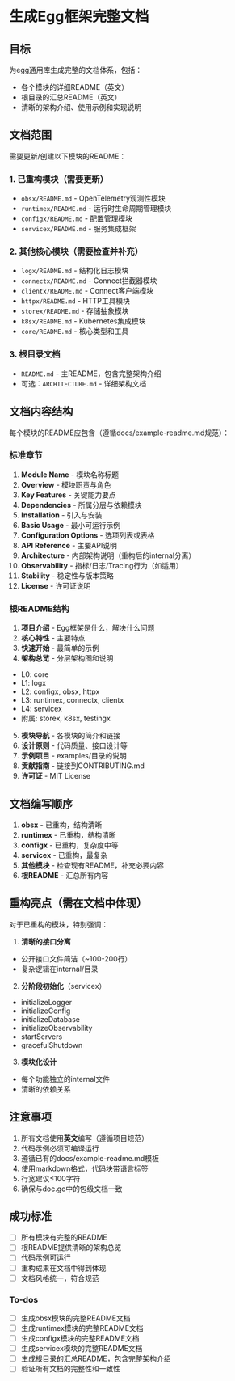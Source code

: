<!-- 990843a2-b040-46f1-b0da-9626613cc99f 5dcebf9e-850b-4aad-83c0-d8de9c905b5f -->
# 生成Egg框架完整文档

## 目标

为egg通用库生成完整的文档体系，包括：

- 各个模块的详细README（英文）
- 根目录的汇总README（英文）
- 清晰的架构介绍、使用示例和实现说明

## 文档范围

需要更新/创建以下模块的README：

### 1. 已重构模块（需要更新）

- `obsx/README.md` - OpenTelemetry观测性模块
- `runtimex/README.md` - 运行时生命周期管理模块
- `configx/README.md` - 配置管理模块
- `servicex/README.md` - 服务集成框架

### 2. 其他核心模块（需要检查并补充）

- `logx/README.md` - 结构化日志模块
- `connectx/README.md` - Connect拦截器模块
- `clientx/README.md` - Connect客户端模块
- `httpx/README.md` - HTTP工具模块
- `storex/README.md` - 存储抽象模块
- `k8sx/README.md` - Kubernetes集成模块
- `core/README.md` - 核心类型和工具

### 3. 根目录文档

- `README.md` - 主README，包含完整架构介绍
- 可选：`ARCHITECTURE.md` - 详细架构文档

## 文档内容结构

每个模块的README应包含（遵循docs/example-readme.md规范）：

### 标准章节

1. **Module Name** - 模块名称标题
2. **Overview** - 模块职责与角色
3. **Key Features** - 关键能力要点
4. **Dependencies** - 所属分层与依赖模块
5. **Installation** - 引入与安装
6. **Basic Usage** - 最小可运行示例
7. **Configuration Options** - 选项列表或表格
8. **API Reference** - 主要API说明
9. **Architecture** - 内部架构说明（重构后的internal分离）
10. **Observability** - 指标/日志/Tracing行为（如适用）
11. **Stability** - 稳定性与版本策略
12. **License** - 许可证说明

### 根README结构

1. **项目介绍** - Egg框架是什么，解决什么问题
2. **核心特性** - 主要特点
3. **快速开始** - 最简单的示例
4. **架构总览** - 分层架构图和说明

- L0: core
- L1: logx
- L2: configx, obsx, httpx
- L3: runtimex, connectx, clientx
- L4: servicex
- 附属: storex, k8sx, testingx

5. **模块导航** - 各模块的简介和链接
6. **设计原则** - 代码质量、接口设计等
7. **示例项目** - examples/目录的说明
8. **贡献指南** - 链接到CONTRIBUTING.md
9. **许可证** - MIT License

## 文档编写顺序

1. **obsx** - 已重构，结构清晰
2. **runtimex** - 已重构，结构清晰
3. **configx** - 已重构，复杂度中等
4. **servicex** - 已重构，最复杂
5. **其他模块** - 检查现有README，补充必要内容
6. **根README** - 汇总所有内容

## 重构亮点（需在文档中体现）

对于已重构的模块，特别强调：

1. **清晰的接口分离**

- 公开接口文件简洁（~100-200行）
- 复杂逻辑在internal/目录

2. **分阶段初始化**（servicex）

- initializeLogger
- initializeConfig
- initializeDatabase
- initializeObservability
- startServers
- gracefulShutdown

3. **模块化设计**

- 每个功能独立的internal文件
- 清晰的依赖关系

## 注意事项

1. 所有文档使用**英文**编写（遵循项目规范）
2. 代码示例必须可编译运行
3. 遵循已有的docs/example-readme.md模板
4. 使用markdown格式，代码块带语言标签
5. 行宽建议≤100字符
6. 确保与doc.go中的包级文档一致

## 成功标准

- [ ] 所有模块有完整的README
- [ ] 根README提供清晰的架构总览
- [ ] 代码示例可运行
- [ ] 重构成果在文档中得到体现
- [ ] 文档风格统一，符合规范

### To-dos

- [ ] 生成obsx模块的完整README文档
- [ ] 生成runtimex模块的完整README文档
- [ ] 生成configx模块的完整README文档
- [ ] 生成servicex模块的完整README文档
- [ ] 生成根目录的汇总README，包含完整架构介绍
- [ ] 验证所有文档的完整性和一致性